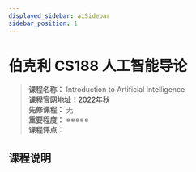 ```yaml
---
displayed_sidebar: aiSidebar
sidebar_position: 1
---
```


# 伯克利 CS188 人工智能导论





>**课程名称：**  Introduction to Artificial Intelligence   
**课程官网地址：**[2022年秋](https://inst.eecs.berkeley.edu/~cs188/fa22/)    
**先修课程：** 无  
**重要程度：** ※※※※※  
**课程评点：** 


## 课程说明

<Comment></Comment>
